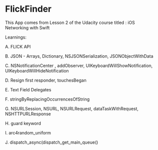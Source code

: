 # FlickFinder
This App comes from Lesson 2 of the Udacity course titled :  iOS Networking with Swift

Learnings:

A.  FLICK API

B. JSON - Arrays, Dictionary,  NSJSONSerialization, JSONObjectWithData

C. NSNotificationCenter , addObserver, UIKeyboardWillShowNotification, UIKeyboardWillHideNotification

D. Resign first responder, touchesBegan

E. Text Field Delegates

F. stringByReplacingOccurrencesOfString

G. NSURLSession, NSURL, NSURLRequest, dataTaskWithRequest, NSHTTPURLResponse

H. guard keyword

I. arc4random_uniform

J. dispatch_async(dispatch_get_main_queue()

